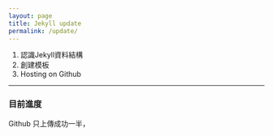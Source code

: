 ```yaml
---
layout: page
title: Jekyll update
permalink: /update/
---
```



1. 認識Jekyll資料結構
2. 創建模板
3. Hosting on Github

---

### 目前進度

Github 只上傳成功一半，
